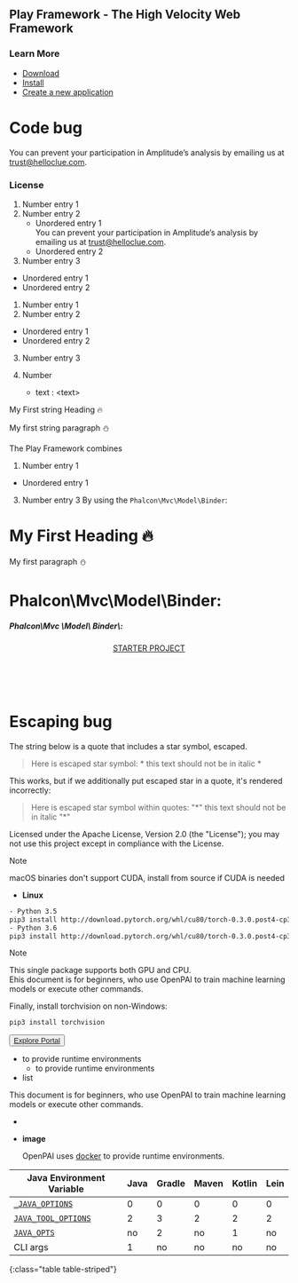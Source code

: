 ## Play Framework - The High Velocity Web Framework

### Learn More

- [Download](http://www.playframework.com/download)
- [Install](http://www.playframework.com/documentation/latest/Installing)
- [Create a new application](http://www.playframework.com/documentation/latest/NewApplication)

# Code bug

You can prevent your participation in Amplitude’s analysis by emailing us at <trust@helloclue.com>.
### License

1. Number entry 1
2. Number entry 2
   * Unordered entry 1  
     You can prevent your participation in Amplitude’s analysis by emailing us at <trust@helloclue.com>.
   * Unordered entry 2
3. Number entry 3

* Unordered entry 1
* Unordered entry 2

1. Number entry 1
2. Number entry 2

* Unordered entry 1
* Unordered entry 2

3. Number entry 3

4. Number
    * text : &lt;text&gt;

My First string Heading 🔥

My first string paragraph ⛄

The Play Framework combines

1. Number entry 1
* Unordered entry 1
3. Number entry 3
<a name='model-instances'>By using the `Phalcon\Mvc\Model\Binder`:</a>

<h1>My First Heading 🔥</h1>

<p>My first paragraph ⛄️</p>

<h1>Phalcon\Mvc\Model\Binder:</h1>

<h5>Phalcon\Mvc
\Model\
Binder\:</h5>

<div markdown="1" style="text-align: center; margin-top: 20px; margin-bottom: 20px">

<a href="https://github.com/4d-for-ios/tutorial-AddingActionToTemplates/archive/1dc5aecfbea62a9999d571cb1a956f1ef6983111.zip">STARTER PROJECT</a>
</div>

<pre>
             
       
   
</pre>

# Escaping bug

The string below is a quote that includes a star symbol, escaped.

> Here is escaped star symbol: \* this text should not be in italic \*

This works, but if we additionally put escaped star in a quote, it's rendered incorrectly:

> Here is escaped star symbol within quotes: "\*" this text should not be in italic "\*"

Licensed under the Apache License, Version 2.0 (the "License"); you may not use this project except in compliance with the License.

> [!NOTE]
> 
> macOS binaries don't support CUDA, install from source if CUDA is needed

- **Linux**

```bash
- Python 3.5
pip3 install http://download.pytorch.org/whl/cu80/torch-0.3.0.post4-cp35-cp35m-linux_x86_64.whl
- Python 3.6
pip3 install http://download.pytorch.org/whl/cu80/torch-0.3.0.post4-cp36-cp36m-linux_x86_64.whl
```

  > [!NOTE]
  > 
  > This single package supports both GPU and CPU.  
  > Еhis document is for beginners, who use OpenPAI to train machine learning models or execute other commands.

Finally, install torchvision on non-Windows:

```bash
pip3 install torchvision
```


<button markdown="1"> [Explore Portal](https://polyswarm.network/) </button>

- to provide runtime environments
  - to provide runtime environments
- list

This document is for beginners, who use OpenPAI to train machine learning models or execute other commands.

-

- **image**

    OpenPAI uses [docker](https://www.docker.com/why-docker) to provide runtime environments.


| Java Environment Variable                 | Java | Gradle | Maven | Kotlin | Lein |
| ----------------------------------------- | ---- | ------ | ----- | ------ | ---- |
| [`_JAVA_OPTIONS`](#_java_options)         | 0    | 0      | 0     | 0      | 0    |
| [`JAVA_TOOL_OPTIONS`](#java_tool_options) | 2    | 3      | 2     | 2      | 2    |
| [`JAVA_OPTS`](#java_opts)                 | no   | 2      | no    | 1      | no   |
| CLI args                                  | 1    | no     | no    | no     | no   |
{:class="table table-striped"}        